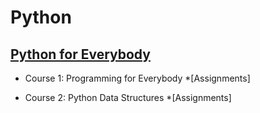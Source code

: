 # Python
## [Python for Everybody](https://www.coursera.org/specializations/python?#courses)
* Course 1: Programming for Everybody
    *[Assignments]
    
* Course 2: Python Data Structures
    *[Assignments]
